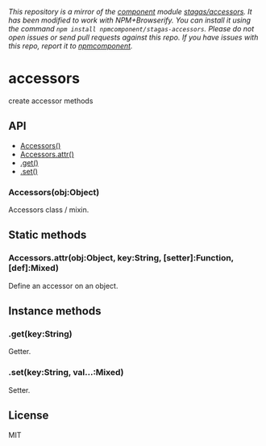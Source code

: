 *This repository is a mirror of the [component](http://component.io) module [stagas/accessors](http://github.com/stagas/accessors). It has been modified to work with NPM+Browserify. You can install it using the command `npm install npmcomponent/stagas-accessors`. Please do not open issues or send pull requests against this repo. If you have issues with this repo, report it to [npmcomponent](https://github.com/airportyh/npmcomponent).*

# accessors

create accessor methods

## API

  - [Accessors()](#accessorsobjobject)
  - [Accessors.attr()](#accessorsattrobjobjectkeystringsetterfunctiondefmixed)
  - [.get()](#getkeystring)
  - [.set()](#setkeystringvalmixed)

### Accessors(obj:Object)

  Accessors class / mixin.

## Static methods

### Accessors.attr(obj:Object, key:String, [setter]:Function, [def]:Mixed)

  Define an accessor on an object.

## Instance methods

### .get(key:String)

  Getter.

### .set(key:String, val...:Mixed)

  Setter.


## License

MIT
